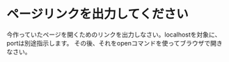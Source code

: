 # ページリンクを出力してください

今作っていたページを開くためのリンクを出力しなさい。localhostを対象に、portは別途指示します。
その後、それをopenコマンドを使ってブラウザで開きなさい。
